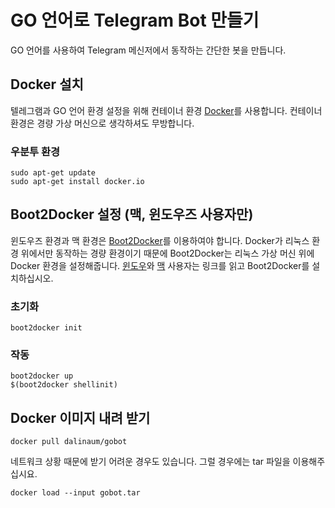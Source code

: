 # GO 언어로 Telegram Bot 만들기

GO 언어를 사용하여 Telegram 메신저에서 동작하는 간단한 봇을 만듭니다.

## Docker 설치

텔레그램과 GO 언어 환경 설정을 위해 컨테이너 환경 [Docker](https://www.docker.com/)를 사용합니다. 컨테이너 환경은 경량 가상 머신으로 생각하셔도 무방합니다.

### 우분투 환경

````
sudo apt-get update
sudo apt-get install docker.io
````

## Boot2Docker 설정 (맥, 윈도우즈 사용자만)

윈도우즈 환경과 맥 환경은 [Boot2Docker](https://github.com/boot2docker/boot2docker)를 이용하여야 합니다. Docker가 리눅스 환경 위에서만 동작하는 경량 환경이기 때문에 Boot2Docker는 리눅스 가상 머신 위에 Docker 환경을 설정해줍니다. [윈도우](https://docs.docker.com/installation/windows/)와 [맥](https://docs.docker.com/installation/mac/) 사용자는 링크를 읽고 Boot2Docker를 설치하십시오.

### 초기화

````
boot2docker init
````

### 작동

````
boot2docker up
$(boot2docker shellinit)
````

## Docker 이미지 내려 받기

````
docker pull dalinaum/gobot
````

네트워크 상황 때문에 받기 어려운 경우도 있습니다. 그럴 경우에는 tar 파일을 이용해주십시요.

````
docker load --input gobot.tar
````
